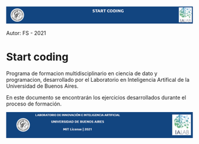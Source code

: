 ![header](doc/header.png)

Autor: FS - 2021

# Start coding

Programa de formacion multidisciplinario en ciencia de dato y  programacion,  desarrollado por el Laboratorio en Inteligencia Artifical de la Universidad de Buenos Aires.

En este documento se encontrarán los ejercicios desarrollados durante el proceso de formación.


![footer](doc/footer.png)